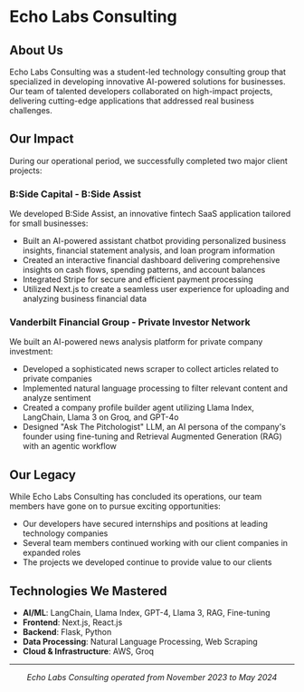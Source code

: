 # Echo Labs Consulting


## About Us

Echo Labs Consulting was a student-led technology consulting group that specialized in developing innovative AI-powered solutions for businesses. Our team of talented developers collaborated on high-impact projects, delivering cutting-edge applications that addressed real business challenges.

## Our Impact

During our operational period, we successfully completed two major client projects:

### B:Side Capital - B:Side Assist

We developed B:Side Assist, an innovative fintech SaaS application tailored for small businesses:

- Built an AI-powered assistant chatbot providing personalized business insights, financial statement analysis, and loan program information
- Created an interactive financial dashboard delivering comprehensive insights on cash flows, spending patterns, and account balances
- Integrated Stripe for secure and efficient payment processing
- Utilized Next.js to create a seamless user experience for uploading and analyzing business financial data

### Vanderbilt Financial Group - Private Investor Network

We built an AI-powered news analysis platform for private company investment:

- Developed a sophisticated news scraper to collect articles related to private companies
- Implemented natural language processing to filter relevant content and analyze sentiment
- Created a company profile builder agent utilizing Llama Index, LangChain, Llama 3 on Groq, and GPT-4o
- Designed "Ask The Pitchologist" LLM, an AI persona of the company's founder using fine-tuning and Retrieval Augmented Generation (RAG) with an agentic workflow

## Our Legacy

While Echo Labs Consulting has concluded its operations, our team members have gone on to pursue exciting opportunities:

- Our developers have secured internships and positions at leading technology companies
- Several team members continued working with our client companies in expanded roles
- The projects we developed continue to provide value to our clients

## Technologies We Mastered

- **AI/ML**: LangChain, Llama Index, GPT-4, Llama 3, RAG, Fine-tuning
- **Frontend**: Next.js, React.js
- **Backend**: Flask, Python
- **Data Processing**: Natural Language Processing, Web Scraping
- **Cloud & Infrastructure**: AWS, Groq

---

<p align="center">
  <i>Echo Labs Consulting operated from November 2023 to May 2024</i>
</p>
